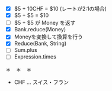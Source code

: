 - [x] $5 + 10CHF = $10 (レートが2:1の場合)
- [x] $5 + $5 = $10
- [ ] $5 + $5 が Money を返す
- [x] Bank.reduce(Money)
- [x] Moneyを変換して換算を行う
- [x] Reduce(Bank, String)
- [ ] Sum.plus
- [ ] Expression.times

＊　＊　＊

- CHF … スイス・フラン
